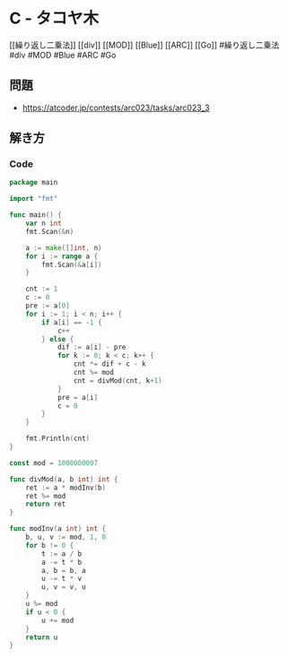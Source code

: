 # C - タコヤ木
[[繰り返し二乗法]] [[div]] [[MOD]] [[Blue]] [[ARC]] [[Go]]
#繰り返し二乗法 #div #MOD #Blue #ARC #Go 

## 問題
- https://atcoder.jp/contests/arc023/tasks/arc023_3

## 解き方
### Code
```go
package main

import "fmt"

func main() {
	var n int
	fmt.Scan(&n)

	a := make([]int, n)
	for i := range a {
		fmt.Scan(&a[i])
	}

	cnt := 1
	c := 0
	pre := a[0]
	for i := 1; i < n; i++ {
		if a[i] == -1 {
			c++
		} else {
			dif := a[i] - pre
			for k := 0; k < c; k++ {
				cnt *= dif + c - k
				cnt %= mod
				cnt = divMod(cnt, k+1)
			}
			pre = a[i]
			c = 0
		}
	}

	fmt.Println(cnt)
}

const mod = 1000000007

func divMod(a, b int) int {
	ret := a * modInv(b)
	ret %= mod
	return ret
}

func modInv(a int) int {
	b, u, v := mod, 1, 0
	for b != 0 {
		t := a / b
		a -= t * b
		a, b = b, a
		u -= t * v
		u, v = v, u
	}
	u %= mod
	if u < 0 {
		u += mod
	}
	return u
}
```
